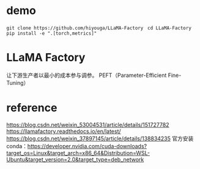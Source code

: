 
# demo
`git clone https://github.com/hiyouga/LLaMA-Factory `
`cd LLaMA-Factory `
`pip install -e ".[torch,metrics]"`



# LLaMA Factory

让下游生产者以最小的成本参与调参。
PEFT（Parameter-Efficient Fine-Tuning）


# reference
https://blog.csdn.net/weixin_53004531/article/details/151727782
https://llamafactory.readthedocs.io/en/latest/
https://blog.csdn.net/weixin_37897145/article/details/138834235
官方安装conda：https://developer.nvidia.com/cuda-downloads?target_os=Linux&target_arch=x86_64&Distribution=WSL-Ubuntu&target_version=2.0&target_type=deb_network